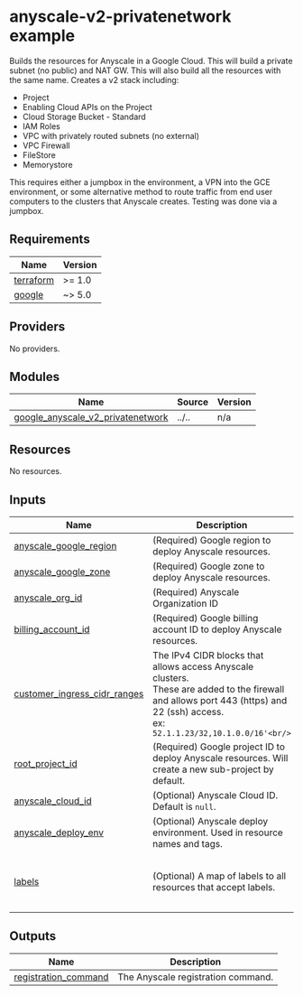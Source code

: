 # anyscale-v2-privatenetwork example

Builds the resources for Anyscale in a Google Cloud.
This will build a private subnet (no public) and NAT GW.
This will also build all the resources with the same name.
Creates a v2 stack including:
- Project
- Enabling Cloud APIs on the Project
- Cloud Storage Bucket - Standard
- IAM Roles
- VPC with privately routed subnets (no external)
- VPC Firewall
- FileStore
- Memorystore

This requires either a jumpbox in the environment, a VPN into the GCE environment, or some alternative
method to route traffic from end user computers to the clusters that Anyscale creates. Testing was done
via a jumpbox.

<!-- BEGIN_TF_DOCS -->
## Requirements

| Name | Version |
|------|---------|
| <a name="requirement_terraform"></a> [terraform](#requirement\_terraform) | >= 1.0 |
| <a name="requirement_google"></a> [google](#requirement\_google) | ~> 5.0 |

## Providers

No providers.

## Modules

| Name | Source | Version |
|------|--------|---------|
| <a name="module_google_anyscale_v2_privatenetwork"></a> [google\_anyscale\_v2\_privatenetwork](#module\_google\_anyscale\_v2\_privatenetwork) | ../.. | n/a |

## Resources

No resources.

## Inputs

| Name | Description | Type | Default | Required |
|------|-------------|------|---------|:--------:|
| <a name="input_anyscale_google_region"></a> [anyscale\_google\_region](#input\_anyscale\_google\_region) | (Required) Google region to deploy Anyscale resources. | `string` | n/a | yes |
| <a name="input_anyscale_google_zone"></a> [anyscale\_google\_zone](#input\_anyscale\_google\_zone) | (Required) Google zone to deploy Anyscale resources. | `string` | n/a | yes |
| <a name="input_anyscale_org_id"></a> [anyscale\_org\_id](#input\_anyscale\_org\_id) | (Required) Anyscale Organization ID | `string` | n/a | yes |
| <a name="input_billing_account_id"></a> [billing\_account\_id](#input\_billing\_account\_id) | (Required) Google billing account ID to deploy Anyscale resources. | `string` | n/a | yes |
| <a name="input_customer_ingress_cidr_ranges"></a> [customer\_ingress\_cidr\_ranges](#input\_customer\_ingress\_cidr\_ranges) | The IPv4 CIDR blocks that allows access Anyscale clusters.<br/>These are added to the firewall and allows port 443 (https) and 22 (ssh) access.<br/>ex: `52.1.1.23/32,10.1.0.0/16'<br/>` | `string` | n/a | yes |
| <a name="input_root_project_id"></a> [root\_project\_id](#input\_root\_project\_id) | (Required) Google project ID to deploy Anyscale resources. Will create a new sub-project by default. | `string` | n/a | yes |
| <a name="input_anyscale_cloud_id"></a> [anyscale\_cloud\_id](#input\_anyscale\_cloud\_id) | (Optional) Anyscale Cloud ID. Default is `null`. | `string` | `null` | no |
| <a name="input_anyscale_deploy_env"></a> [anyscale\_deploy\_env](#input\_anyscale\_deploy\_env) | (Optional) Anyscale deploy environment. Used in resource names and tags. | `string` | `"production"` | no |
| <a name="input_labels"></a> [labels](#input\_labels) | (Optional) A map of labels to all resources that accept labels. | `map(string)` | <pre>{<br/>  "environment": "test",<br/>  "test": true<br/>}</pre> | no |

## Outputs

| Name | Description |
|------|-------------|
| <a name="output_registration_command"></a> [registration\_command](#output\_registration\_command) | The Anyscale registration command. |
<!-- END_TF_DOCS -->
